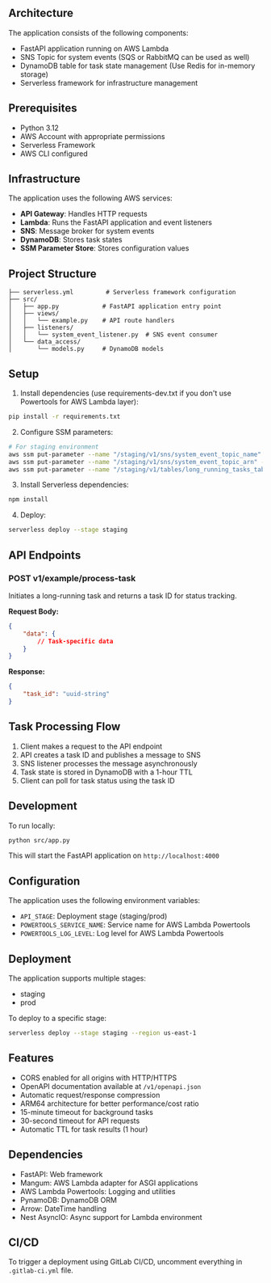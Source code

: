 ## Architecture

The application consists of the following components:

- FastAPI application running on AWS Lambda
- SNS Topic for system events (SQS or RabbitMQ can be used as well)
- DynamoDB table for task state management (Use Redis for in-memory storage)
- Serverless framework for infrastructure management

## Prerequisites

- Python 3.12
- AWS Account with appropriate permissions
- Serverless Framework
- AWS CLI configured

## Infrastructure

The application uses the following AWS services:

- **API Gateway**: Handles HTTP requests
- **Lambda**: Runs the FastAPI application and event listeners
- **SNS**: Message broker for system events
- **DynamoDB**: Stores task states
- **SSM Parameter Store**: Stores configuration values

## Project Structure

```
├── serverless.yml         # Serverless framework configuration
├── src/
│   ├── app.py            # FastAPI application entry point
│   ├── views/
│   │   └── example.py    # API route handlers
│   ├── listeners/
│   │   └── system_event_listener.py  # SNS event consumer
│   └── data_access/
│       └── models.py     # DynamoDB models
```

## Setup

1. Install dependencies (use requirements-dev.txt if you don't use Powertools for AWS Lambda layer):
```bash
pip install -r requirements.txt
```

2. Configure SSM parameters:
```bash
# For staging environment
aws ssm put-parameter --name "/staging/v1/sns/system_event_topic_name" --value "your-topic-name" --type String
aws ssm put-parameter --name "/staging/v1/sns/system_event_topic_arn" --value "your-topic-arn" --type String
aws ssm put-parameter --name "/staging/v1/tables/long_running_tasks_table" --value "your-table-name" --type String
```

3. Install Serverless dependencies:
```bash
npm install
```

4. Deploy:
```bash
serverless deploy --stage staging
```

## API Endpoints

### POST v1/example/process-task

Initiates a long-running task and returns a task ID for status tracking.

**Request Body:**
```json
{
    "data": {
        // Task-specific data
    }
}
```

**Response:**
```json
{
    "task_id": "uuid-string"
}
```

## Task Processing Flow

1. Client makes a request to the API endpoint
2. API creates a task ID and publishes a message to SNS
3. SNS listener processes the message asynchronously
4. Task state is stored in DynamoDB with a 1-hour TTL
5. Client can poll for task status using the task ID

## Development

To run locally:

```bash
python src/app.py
```

This will start the FastAPI application on `http://localhost:4000`

## Configuration

The application uses the following environment variables:

- `API_STAGE`: Deployment stage (staging/prod)
- `POWERTOOLS_SERVICE_NAME`: Service name for AWS Lambda Powertools
- `POWERTOOLS_LOG_LEVEL`: Log level for AWS Lambda Powertools

## Deployment

The application supports multiple stages:
- staging
- prod

To deploy to a specific stage:

```bash
serverless deploy --stage staging --region us-east-1
```

## Features

- CORS enabled for all origins with HTTP/HTTPS
- OpenAPI documentation available at `/v1/openapi.json`
- Automatic request/response compression
- ARM64 architecture for better performance/cost ratio
- 15-minute timeout for background tasks
- 30-second timeout for API requests
- Automatic TTL for task results (1 hour)

## Dependencies

- FastAPI: Web framework
- Mangum: AWS Lambda adapter for ASGI applications
- AWS Lambda Powertools: Logging and utilities
- PynamoDB: DynamoDB ORM
- Arrow: DateTime handling
- Nest AsyncIO: Async support for Lambda environment

## CI/CD
To trigger a deployment using GitLab CI/CD, uncomment everything in `.gitlab-ci.yml` file.

